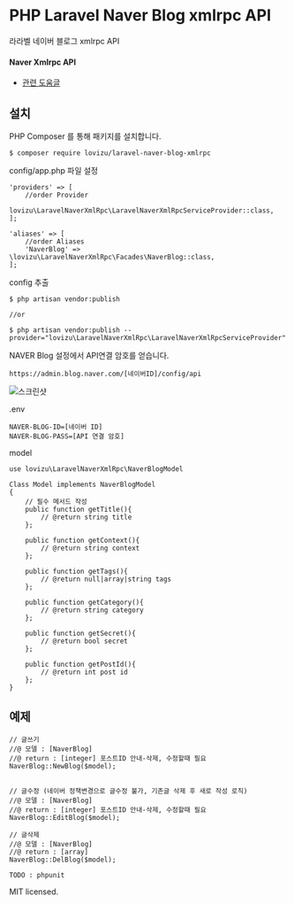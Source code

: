 # PHP Laravel Naver Blog xmlrpc API #

라라벨 네이버 블로그 xmlrpc API

#### Naver Xmlrpc API ####

- [관련 도움글](https://help.naver.com/support/contents/contents.nhn?serviceNo=520&categoryNo=1812)

## 설치 ##

PHP Composer 를 통해 패키지를 설치합니다.

`$ composer require lovizu/laravel-naver-blog-xmlrpc`

config/app.php 파일 설정

```
'providers' => [
    //order Provider
    lovizu\LaravelNaverXmlRpc\LaravelNaverXmlRpcServiceProvider::class,
];

'aliases' => [
    //order Aliases
    'NaverBlog' => \lovizu\LaravelNaverXmlRpc\Facades\NaverBlog::class,
];
```

config 추출 
```
$ php artisan vendor:publish

//or

$ php artisan vendor:publish --provider="lovizu\LaravelNaverXmlRpc\LaravelNaverXmlRpcServiceProvider"
```

NAVER Blog 설정에서 API연결 암호를 얻습니다.


`https://admin.blog.naver.com/[네이버ID]/config/api`

![스크린샷](https://k.kakaocdn.net/dn/cu6laM/btqmshfUFqO/M9wwuaVVzEiusRvmVMyyck/img.jpg)

.env
```
NAVER-BLOG-ID=[네이버 ID]
NAVER-BLOG-PASS=[API 연결 암호]
```

model
```
use lovizu\LaravelNaverXmlRpc\NaverBlogModel

Class Model implements NaverBlogModel
{
    // 필수 메서드 작성
    public function getTitle(){
        // @return string title
    };
    
    public function getContext(){
        // @return string context
    };
    
    public function getTags(){
        // @return null|array|string tags
    };
    
    public function getCategory(){
        // @return string category
    };
    
    public function getSecret(){
        // @return bool secret
    };
    
    public function getPostId(){
        // @return int post id
    };
}
```


## 예제 ##

```
// 글쓰기
//@ 모델 : [NaverBlog]
//@ return : [integer] 포스트ID 안내-삭제, 수정할때 필요
NaverBlog::NewBlog($model);


// 글수정 (네이버 정책변경으로 글수정 불가, 기존글 삭제 후 새로 작성 로직)
//@ 모델 : [NaverBlog]
//@ return : [integer] 포스트ID 안내-삭제, 수정할때 필요
NaverBlog::EditBlog($model);

// 글삭제
//@ 모델 : [NaverBlog]
//@ return : [array]
NaverBlog::DelBlog($model);
```

`TODO : phpunit`

MIT licensed.
